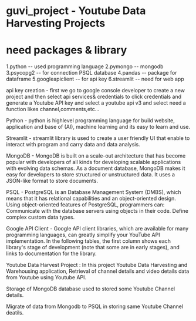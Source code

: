 # guvi_project - Youtube Data Harvesting Projects

# need packages & library
1.python -- used programming language
2.pymongo -- mongodb
3.psycopg2 -- for connection PSQL database
4.pandas  -- package for dataframe
5.googleapiclient -- for api key
6.streamlit -- need for web app

api key creation - first we go to google console developer to create a new project and then select api services& credentials to click credentials and generate a Youtube API key and select a youtube api v3 and select need a function likes channel,comments,etc...

Python - python is highlevel programming language for build website, application and base of (AI), machine learning and its easy to learn and use.

Streamlit - streamlit library is used to create a user friendly UI that enable to interact with program and carry data and data analysis.

MongoDB -  MongoDB is built on a scale-out architecture that has become popular with developers of all kinds for developing scalable applications with evolving data schemas. As a document database, MongoDB makes it easy for developers to store structured or unstructured data. It uses a JSON-like format to store documents.

PSQL - PostgreSQL is an Database Management System (DMBS), which means that it has relational capabilities and an object-oriented design. Using object-oriented features of PostgreSQL, programmers can: Communicate with the database servers using objects in their code. Define complex custom data types.

Google API Client - Google API client libraries, which are available for many programming languages, can greatly simplify your YouTube API implementation. In the following tables, the first column shows each library's stage of development (note that some are in early stages), and links to documentation for the library.


Youtube Data Harvest Project :  In this project Youtube Data Harvesting and Warehousing application, Retrieval of channel details and video details data from Youtube using Youtube API.

Storage of MongoDB database used to stored some Youtube Channel details.

Migrate of data from Mongodb to PSQL in storing same Youtube Channel deatils.
